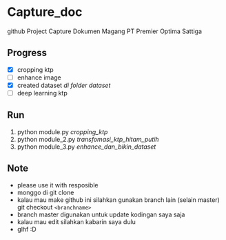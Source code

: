 # Capture_doc
github Project Capture Dokumen Magang PT Premier Optima Sattiga

## Progress
- [x] cropping ktp
- [ ] enhance image
- [x] created dataset *di folder dataset*
- [ ] deep learning ktp

## Run 
1. python module.py *cropping_ktp*
2. python module_2.py *transfomasi_ktp_hitam_putih*
3. python module_3.py *enhance_dan_bikin_dataset*

## Note 
- please use it with resposible
- monggo di git clone
- kalau mau make github ini silahkan gunakan branch lain (selain master) git checkout `<branchname>`
- branch master digunakan untuk update kodingan saya saja 
- kalau mau edit silahkan kabarin saya dulu 
- glhf :D
